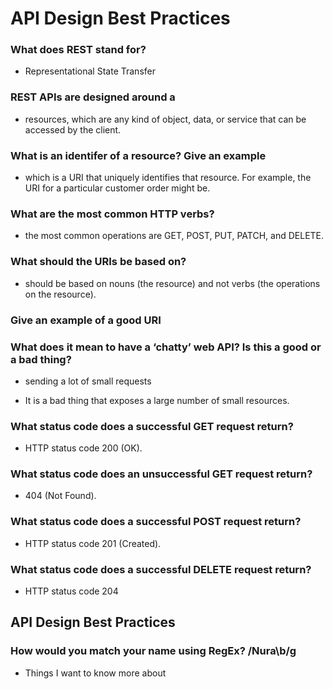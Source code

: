 # API Design Best Practices

### What does REST stand for?

* Representational State Transfer

### REST APIs are designed around a

* resources, which are any kind of object, data, or service that can be accessed by the client.

### What is an identifer of a resource? Give an example

* which is a URI that uniquely identifies that resource. For example, the URI for a particular customer order might be.

### What are the most common HTTP verbs?

* the most common operations are GET, POST, PUT, PATCH, and DELETE.

### What should the URIs be based on?

* should be based on nouns (the resource) and not verbs (the operations on the resource).

### Give an example of a good URI

### What does it mean to have a ‘chatty’ web API? Is this a good or a bad thing?

* sending a lot of small requests

* It is a bad thing that exposes a large number of small resources.

### What status code does a successful GET request return?

* HTTP status code 200 (OK).

### What status code does an unsuccessful GET request return?

* 404 (Not Found).

### What status code does a successful POST request return?

* HTTP status code 201 (Created).

### What status code does a successful DELETE request return?

* HTTP status code 204

## API Design Best Practices

### How would you match your name using RegEx? /Nura\b/g

* Things I want to know more about
